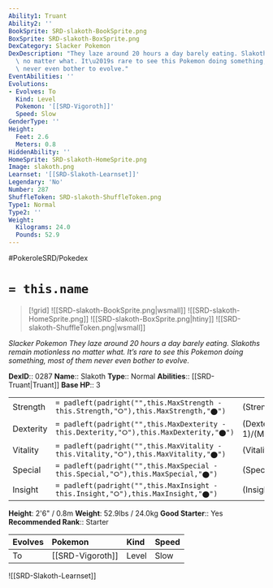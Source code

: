 ```yaml
---
Ability1: Truant
Ability2: ''
BookSprite: SRD-slakoth-BookSprite.png
BoxSprite: SRD-slakoth-BoxSprite.png
DexCategory: Slacker Pokemon
DexDescription: "They laze around 20 hours a day barely eating. Slakoths remain motionless\
  \ no matter what. It\u2019s rare to see this Pokemon doing something, most of them\
  \ never even bother to evolve."
EventAbilities: ''
Evolutions:
- Evolves: To
  Kind: Level
  Pokemon: '[[SRD-Vigoroth]]'
  Speed: Slow
GenderType: ''
Height:
  Feet: 2.6
  Meters: 0.8
HiddenAbility: ''
HomeSprite: SRD-slakoth-HomeSprite.png
Image: slakoth.png
Learnset: '[[SRD-Slakoth-Learnset]]'
Legendary: 'No'
Number: 287
ShuffleToken: SRD-slakoth-ShuffleToken.png
Type1: Normal
Type2: ''
Weight:
  Kilograms: 24.0
  Pounds: 52.9
---
```


#PokeroleSRD/Pokedex

# `= this.name`

> [!grid]
> ![[SRD-slakoth-BookSprite.png|wsmall]]
> ![[SRD-slakoth-HomeSprite.png]]
> ![[SRD-slakoth-BoxSprite.png|htiny]]
> ![[SRD-slakoth-ShuffleToken.png|wsmall]]


*Slacker Pokemon*
*They laze around 20 hours a day barely eating. Slakoths remain motionless no matter what. It’s rare to see this Pokemon doing something, most of them never even bother to evolve.*

**DexID**:: 0287
**Name**:: Slakoth
**Type**:: Normal
**Abilities**:: [[SRD-Truant|Truant]]
**Base HP**:: 3

|           |                                                                                        |                                          |
| --------- | -------------------------------------------------------------------------------------- | ---------------------------------------- |
| Strength  | `= padleft(padright("",this.MaxStrength - this.Strength,"⭘"),this.MaxStrength,"⬤")`    | (Strength::2)/(MaxStrength::4)   |
| Dexterity | `= padleft(padright("",this.MaxDexterity - this.Dexterity,"⭘"),this.MaxDexterity,"⬤")` | (Dexterity:: 1)/(MaxDexterity::3) |
| Vitality  | `= padleft(padright("",this.MaxVitality - this.Vitality,"⭘"),this.MaxVitality,"⬤")`    | (Vitality::2)/(MaxVitality::4)   |
| Special   | `= padleft(padright("",this.MaxSpecial - this.Special,"⭘"),this.MaxSpecial,"⬤")`       | (Special::1)/(MaxSpecial::3)     |
| Insight   | `= padleft(padright("",this.MaxInsight - this.Insight,"⭘"),this.MaxInsight,"⬤")`       | (Insight::1)/(MaxInsight::3)     |

**Height**: 2'6" / 0.8m
**Weight**: 52.9lbs / 24.0kg
**Good Starter**:: Yes
**Recommended Rank**:: Starter

| Evolves   | Pokemon          | Kind   | Speed   |
|:----------|:-----------------|:-------|:--------|
| To        | [[SRD-Vigoroth]] | Level  | Slow    |

![[SRD-Slakoth-Learnset]]